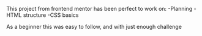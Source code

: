 This project from frontend mentor has been perfect to work on:
-Planning
-HTML structure
-CSS basics

As a beginner this was easy to follow, and with just enough challenge